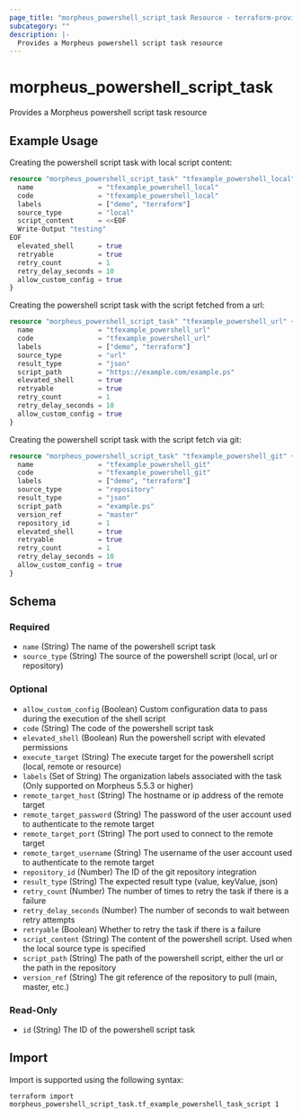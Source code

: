 ```yaml
---
page_title: "morpheus_powershell_script_task Resource - terraform-provider-morpheus"
subcategory: ""
description: |-
  Provides a Morpheus powershell script task resource
---
```


# morpheus_powershell_script_task

Provides a Morpheus powershell script task resource

## Example Usage

Creating the powershell script task with local script content:

```terraform
resource "morpheus_powershell_script_task" "tfexample_powershell_local" {
  name                = "tfexample_powershell_local"
  code                = "tfexample_powershell_local"
  labels              = ["demo", "terraform"]
  source_type         = "local"
  script_content      = <<EOF
  Write-Output "testing"
EOF
  elevated_shell      = true
  retryable           = true
  retry_count         = 1
  retry_delay_seconds = 10
  allow_custom_config = true
}
```

Creating the powershell script task with the script fetched from a url:

```terraform
resource "morpheus_powershell_script_task" "tfexample_powershell_url" {
  name                = "tfexample_powershell_url"
  code                = "tfexample_powershell_url"
  labels              = ["demo", "terraform"]
  source_type         = "url"
  result_type         = "json"
  script_path         = "https://example.com/example.ps"
  elevated_shell      = true
  retryable           = true
  retry_count         = 1
  retry_delay_seconds = 10
  allow_custom_config = true
}
```

Creating the powershell script task with the script fetch via git:

```terraform
resource "morpheus_powershell_script_task" "tfexample_powershell_git" {
  name                = "tfexample_powershell_git"
  code                = "tfexample_powershell_git"
  labels              = ["demo", "terraform"]
  source_type         = "repository"
  result_type         = "json"
  script_path         = "example.ps"
  version_ref         = "master"
  repository_id       = 1
  elevated_shell      = true
  retryable           = true
  retry_count         = 1
  retry_delay_seconds = 10
  allow_custom_config = true
}
```

<!-- schema generated by tfplugindocs -->
## Schema

### Required

- `name` (String) The name of the powershell script task
- `source_type` (String) The source of the powershell script (local, url or repository)

### Optional

- `allow_custom_config` (Boolean) Custom configuration data to pass during the execution of the shell script
- `code` (String) The code of the powershell script task
- `elevated_shell` (Boolean) Run the powershell script with elevated permissions
- `execute_target` (String) The execute target for the powershell script (local, remote or resource)
- `labels` (Set of String) The organization labels associated with the task (Only supported on Morpheus 5.5.3 or higher)
- `remote_target_host` (String) The hostname or ip address of the remote target
- `remote_target_password` (String) The password of the user account used to authenticate to the remote target
- `remote_target_port` (String) The port used to connect to the remote target
- `remote_target_username` (String) The username of the user account used to authenticate to the remote target
- `repository_id` (Number) The ID of the git repository integration
- `result_type` (String) The expected result type (value, keyValue, json)
- `retry_count` (Number) The number of times to retry the task if there is a failure
- `retry_delay_seconds` (Number) The number of seconds to wait between retry attempts
- `retryable` (Boolean) Whether to retry the task if there is a failure
- `script_content` (String) The content of the powershell script. Used when the local source type is specified
- `script_path` (String) The path of the powershell script, either the url or the path in the repository
- `version_ref` (String) The git reference of the repository to pull (main, master, etc.)

### Read-Only

- `id` (String) The ID of the powershell script task

## Import

Import is supported using the following syntax:

```shell
terraform import morpheus_powershell_script_task.tf_example_powershell_task_script 1
```
